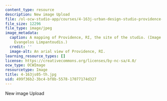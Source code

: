 ```yaml
---
content_type: resource
description: New image Upload
file: /ol-ocw-studio-app/courses/4-163j-urban-design-studio-providence-spring-2005/499f36b23bc4bf8b557817077174d327_4-163js05-th.jpg
file_size: 12296
file_type: image/jpeg
image_metadata:
  caption: A mapping of Providence, RI, the site of the studio. (Image courtesy of
    Evangelos Limpantoudis.)
  credit: ''
  image-alt: An arial view of Providence, RI.
learning_resource_types: []
license: https://creativecommons.org/licenses/by-nc-sa/4.0/
ocw_type: OCWImage
resourcetype: Image
title: 4-163js05-th.jpg
uid: 499f36b2-3bc4-bf8b-5578-17077174d327
---
```

New image Upload